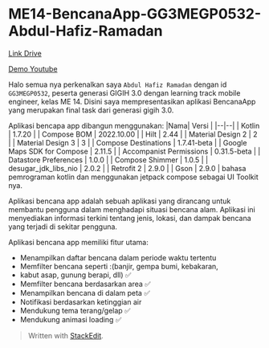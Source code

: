 
# ME14-BencanaApp-GG3MEGP0532-Abdul-Hafiz-Ramadan

[Link Drive](https://drive.google.com/drive/folders/1nC7YggnOvqr4NtVukrQlp-sqGJCjyRYY?usp=sharing)

[Demo Youtube](https://youtu.be/FGBRncG_s6M)

Halo semua nya perkenalkan saya `Abdul Hafiz Ramadan` dengan id `GG3MEGP0532`, peserta generasi GIGIH 3.0 dengan learning track mobile engineer, kelas ME 14. Disini saya mempresentasikan aplikasi BencanaApp yang merupakan final task dari generasi  gigih 3.0.

Aplikasi bencapa app dibangun menggunakan: 
|Nama| Versi |
|--|--|
| Kotlin | 1.7.20 |
| Compose BOM | 2022.10.00 |
| Hilt | 2.44 |
| Material Design 2 | 2 |
| Material Design 3 | 3 |
| Compose Destinations | 1.7.41-beta |
| Google Maps SDK for Compose | 2.11.5 |
| Accompanist Permissions | 0.31.5-beta |
| Datastore Preferences | 1.0.0 |
| Compose Shimmer | 1.0.5 |
| desugar_jdk_libs_nio | 2.0.2 |
| Retrofit 2 | 2.9.0 |
| Gson | 2.9.0 |
bahasa pemrograman kotlin dan menggunakan jetpack compose sebagai UI Toolkit nya. 

Aplikasi bencana app adalah sebuah aplikasi yang dirancang untuk membantu pengguna dalam menghadapi situasi bencana alam. Aplikasi ini menyediakan informasi terkini tentang jenis, lokasi, dan dampak bencana yang terjadi di sekitar pengguna. 

Aplikasi bencana app memiliki fitur utama:

 - Menampilkan daftar bencana dalam periode waktu tertentu
 - Memfilter bencana seperti :(banjir, gempa bumi, kebakaran,
 - kabut asap, gunung berapi, dll) ✅
 - Memfilter bencana berdasarkan area ✅
 - Menampilkan bencana di dalam peta ✅
 - Notifikasi berdasarkan ketinggian air
 - Mendukung tema terang/gelap ✅
 - Mendukung animasi loading ✅

> Written with [StackEdit](https://stackedit.io/).
